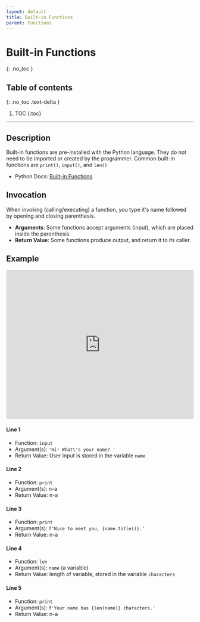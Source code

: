 ```yaml
---
layout: default
title: Built-in Functions
parent: Functions
---
```

# Built-in Functions
{: .no_toc }
## Table of contents
{: .no_toc .text-delta }

1. TOC
{:toc}

---

## Description
Built-in functions are pre-installed with the Python language. They do not need to be imported or created by the programmer. Common built-in functions are `print()`, `input()`, and `len()`
- Python Docs: [Built-in Functions](https://docs.python.org/3/library/functions.html)

## Invocation
When invoking (calling/executing) a function, you type it's name followed by opening and closing parenthesis. 
- **Arguments**: Some functions accept arguments (input), which are placed inside the parenthesis. 
- **Return Value**: Some functions produce output, and return it to its caller.

## Example
<iframe height="400px" width="100%" src="https://replit.com/@bianca_ruiz/builtin-functions?lite=true" scrolling="no" frameborder="no" allowtransparency="true" allowfullscreen="true" sandbox="allow-forms allow-pointer-lock allow-popups allow-same-origin allow-scripts allow-modals"></iframe>

#### Line 1

- Function: `input`
- Argument(s): `'Hi! What\'s your name? '`
- Return Value: User input is stored in the variable `name`

#### Line 2

- Function: `print`
- Argument(s): n-a
- Return Value: n-a

#### Line 3

- Function: `print`
- Argument(s): `f'Nice to meet you, {name.title()}.'`
- Return Value: n-a

#### Line 4

- Function: `len`
- Argument(s): `name` (a variable)
- Return Value: length of variable, stored in the variable `characters`

#### Line 5

- Function: `print`
- Argument(s): `f'Your name has {len(name)} characters.'`
- Return Value: n-a
